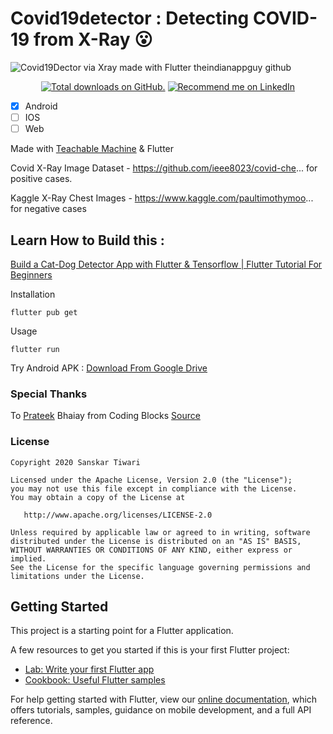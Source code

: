 # Covid19detector : Detecting COVID-19 from X-Ray 😮

![Covid19Dector via Xray made with Flutter theindianappguy github](https://user-images.githubusercontent.com/55942632/80455297-19ff4880-8949-11ea-9b9d-8c8aa9ce3fb1.png)

<p align="center">
  <a href="https://twitter.com/Theindianappguy">
    <img src="https://img.shields.io/github/stars/theindianappguy/covid19detector?style=for-the-badge" alt="Total downloads on GitHub." /></a>
<a href="https://www.linkedin.com/in/lamsanskar/">
    <img src="https://img.shields.io/badge/Support-Recommed%2FEndorse%20me%20on%20Linkedin-yellow?style=for-the-badge&logo=linkedin" alt="Recommend me on LinkedIn" /></a>
</p>

- [x] Android
- [ ] IOS
- [ ] Web

Made with [Teachable Machine](https://teachablemachine.withgoogle.com/) & Flutter

Covid X-Ray Image Dataset - https://github.com/ieee8023/covid-che... for positive cases.

Kaggle X-Ray Chest Images - https://www.kaggle.com/paultimothymoo... 
for negative cases

## Learn How to Build this : 

[Build a Cat-Dog Detector App with Flutter & Tensorflow | Flutter Tutorial For Beginners](https://youtu.be/-5kUv47xKy0)

Installation

```
flutter pub get
```
Usage 

```
flutter run
```

Try Android APK : [Download From Google Drive](https://drive.google.com/file/d/1gJDuc_Pj48mV0GsEGTv89DteeX-HJ3cS/view?usp=sharing)

### Special Thanks 
To [Prateek](https://www.linkedin.com/in/prateek-narang-0108b39a/) Bhaiay from Coding Blocks [Source](https://www.youtube.com/watch?v=nHQDDAAzIsI)

### License

    Copyright 2020 Sanskar Tiwari

    Licensed under the Apache License, Version 2.0 (the "License");
    you may not use this file except in compliance with the License.
    You may obtain a copy of the License at

       http://www.apache.org/licenses/LICENSE-2.0

    Unless required by applicable law or agreed to in writing, software
    distributed under the License is distributed on an "AS IS" BASIS,
    WITHOUT WARRANTIES OR CONDITIONS OF ANY KIND, either express or implied.
    See the License for the specific language governing permissions and
    limitations under the License.


## Getting Started

This project is a starting point for a Flutter application.

A few resources to get you started if this is your first Flutter project:

- [Lab: Write your first Flutter app](https://flutter.dev/docs/get-started/codelab)
- [Cookbook: Useful Flutter samples](https://flutter.dev/docs/cookbook)

For help getting started with Flutter, view our
[online documentation](https://flutter.dev/docs), which offers tutorials,
samples, guidance on mobile development, and a full API reference.
